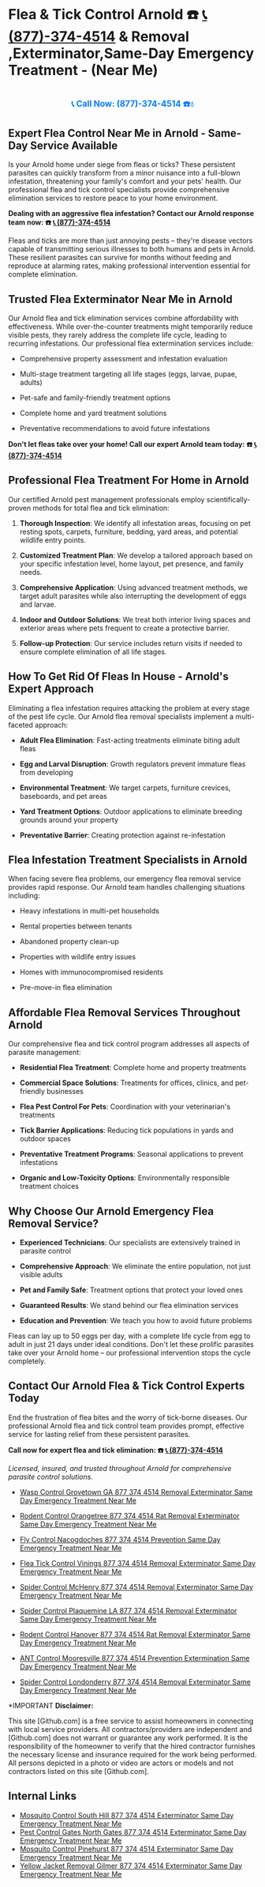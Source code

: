 # Flea & Tick Control Arnold ☎️ [📞 (877)-374-4514](https://pest-control-4514.netlify.app) & Removal ,Exterminator,Same-Day Emergency Treatment - (Near Me) 
# 

<p align="center" style="font-size: 1.2em; font-weight: bold; margin: 20px 0;">
  <a href="https://pest-control-4514.netlify.app" target="_blank" style="color: #007BFF; text-decoration: none;">📞 Call Now: (877)-374-4514 ☎️💧</a>
</p>

## Expert Flea Control Near Me in Arnold - Same-Day Service Available

Is your Arnold home under siege from fleas or ticks? These persistent parasites can quickly transform from a minor nuisance into a full-blown infestation, threatening your family's comfort and your pets' health. Our professional flea and tick control specialists provide comprehensive elimination services to restore peace to your home environment.

**Dealing with an aggressive flea infestation? Contact our Arnold response team now: ☎️ [📞 (877)-374-4514](https://pest-control-4514.netlify.app)**

Fleas and ticks are more than just annoying pests – they're disease vectors capable of transmitting serious illnesses to both humans and pets in Arnold. These resilient parasites can survive for months without feeding and reproduce at alarming rates, making professional intervention essential for complete elimination.

## Trusted Flea Exterminator Near Me in Arnold

Our Arnold flea and tick elimination services combine affordability with effectiveness. While over-the-counter treatments might temporarily reduce visible pests, they rarely address the complete life cycle, leading to recurring infestations. Our professional flea extermination services include:

- Comprehensive property assessment and infestation evaluation  

- Multi-stage treatment targeting all life stages (eggs, larvae, pupae, adults)  

- Pet-safe and family-friendly treatment options  

- Complete home and yard treatment solutions  

- Preventative recommendations to avoid future infestations  

**Don't let fleas take over your home! Call our expert Arnold team today: ☎️ [📞 (877)-374-4514](https://pest-control-4514.netlify.app)**

## Professional Flea Treatment For Home in Arnold

Our certified Arnold pest management professionals employ scientifically-proven methods for total flea and tick elimination:

1. **Thorough Inspection**: We identify all infestation areas, focusing on pet resting spots, carpets, furniture, bedding, yard areas, and potential wildlife entry points.  

2. **Customized Treatment Plan**: We develop a tailored approach based on your specific infestation level, home layout, pet presence, and family needs.  

3. **Comprehensive Application**: Using advanced treatment methods, we target adult parasites while also interrupting the development of eggs and larvae.  

4. **Indoor and Outdoor Solutions**: We treat both interior living spaces and exterior areas where pets frequent to create a protective barrier.  

5. **Follow-up Protection**: Our service includes return visits if needed to ensure complete elimination of all life stages.  

## How To Get Rid Of Fleas In House - Arnold's Expert Approach

Eliminating a flea infestation requires attacking the problem at every stage of the pest life cycle. Our Arnold flea removal specialists implement a multi-faceted approach:

- **Adult Flea Elimination**: Fast-acting treatments eliminate biting adult fleas  

- **Egg and Larval Disruption**: Growth regulators prevent immature fleas from developing  

- **Environmental Treatment**: We target carpets, furniture crevices, baseboards, and pet areas  

- **Yard Treatment Options**: Outdoor applications to eliminate breeding grounds around your property  

- **Preventative Barrier**: Creating protection against re-infestation  

## Flea Infestation Treatment Specialists in Arnold

When facing severe flea problems, our emergency flea removal service provides rapid response. Our Arnold team handles challenging situations including:

- Heavy infestations in multi-pet households  

- Rental properties between tenants  

- Abandoned property clean-up  

- Properties with wildlife entry issues  

- Homes with immunocompromised residents  

- Pre-move-in flea elimination  

## Affordable Flea Removal Services Throughout Arnold

Our comprehensive flea and tick control program addresses all aspects of parasite management:

- **Residential Flea Treatment**: Complete home and property treatments  

- **Commercial Space Solutions**: Treatments for offices, clinics, and pet-friendly businesses  

- **Flea Pest Control For Pets**: Coordination with your veterinarian's treatments  

- **Tick Barrier Applications**: Reducing tick populations in yards and outdoor spaces  

- **Preventative Treatment Programs**: Seasonal applications to prevent infestations  

- **Organic and Low-Toxicity Options**: Environmentally responsible treatment choices  

## Why Choose Our Arnold Emergency Flea Removal Service?

- **Experienced Technicians**: Our specialists are extensively trained in parasite control  

- **Comprehensive Approach**: We eliminate the entire population, not just visible adults  

- **Pet and Family Safe**: Treatment options that protect your loved ones  

- **Guaranteed Results**: We stand behind our flea elimination services  

- **Education and Prevention**: We teach you how to avoid future problems  

Fleas can lay up to 50 eggs per day, with a complete life cycle from egg to adult in just 21 days under ideal conditions. Don't let these prolific parasites take over your Arnold home – our professional intervention stops the cycle completely.

## Contact Our Arnold Flea & Tick Control Experts Today

End the frustration of flea bites and the worry of tick-borne diseases. Our professional Arnold flea and tick control team provides prompt, effective service for lasting relief from these persistent parasites.

**Call now for expert flea and tick elimination: ☎️ [📞 (877)-374-4514](https://pest-control-4514.netlify.app)**

*Licensed, insured, and trusted throughout Arnold for comprehensive parasite control solutions.*


- [Wasp Control Grovetown GA 877 374 4514 Removal Exterminator Same Day Emergency Treatment Near Me](https://github.com/allyoucaneatsushiin/plumbing-texas/blob/main/Wasp-Control-Grovetown-GA-877-374-4514-Removal-Exterminator-Same-Day-Emergency-Treatment-Near-Me.md)
- [Rodent Control Orangetree 877 374 4514 Rat Removal Exterminator Same Day Emergency Treatment Near Me](https://github.com/allyoucaneatsushiin/plumbing-texas/blob/main/Rodent-Control-Orangetree-877-374-4514-Rat-Removal-Exterminator-Same-Day-Emergency-Treatment-Near-Me.md)
- [Fly Control Nacogdoches 877 374 4514 Prevention Same Day Emergency Treatment Near Me](https://github.com/allyoucaneatsushiin/plumbing-texas/blob/main/Fly-Control-Nacogdoches-877-374-4514-Prevention-Same-Day-Emergency-Treatment-Near-Me.md)


- [Flea Tick Control Vinings 877 374 4514 Removal Exterminator Same Day Emergency Treatment Near Me](https://github.com/allyoucaneatsushiin/plumbing-texas/blob/main/Flea-Tick-Control-Vinings-877-374-4514-Removal-Exterminator-Same-Day-Emergency-Treatment-Near-Me.md)
- [Spider Control McHenry 877 374 4514 Removal Exterminator Same Day Emergency Treatment Near Me](https://github.com/allyoucaneatsushiin/plumbing-texas/blob/main/Spider-Control-McHenry-877-374-4514-Removal-Exterminator-Same-Day-Emergency-Treatment-Near-Me.md)
- [Spider Control Plaquemine LA 877 374 4514 Removal Exterminator Same Day Emergency Treatment Near Me](https://github.com/allyoucaneatsushiin/plumbing-texas/blob/main/Spider-Control-Plaquemine-LA-877-374-4514-Removal-Exterminator-Same-Day-Emergency-Treatment-Near-Me.md)


- [Rodent Control Hanover 877 374 4514 Rat Removal Exterminator Same Day Emergency Treatment Near Me](https://github.com/allyoucaneatsushiin/plumbing-texas/blob/main/Rodent-Control-Hanover-877-374-4514-Rat-Removal-Exterminator-Same-Day-Emergency-Treatment-Near-Me.md)
- [ANT Control Mooresville 877 374 4514 Prevention Extermination Same Day Emergency Treatment Near Me](https://github.com/allyoucaneatsushiin/plumbing-texas/blob/main/ANT-Control-Mooresville-877-374-4514-Prevention-Extermination-Same-Day-Emergency-Treatment-Near-Me.md)
- [Spider Control Londonderry 877 374 4514 Removal Exterminator Same Day Emergency Treatment Near Me](https://github.com/allyoucaneatsushiin/plumbing-texas/blob/main/Spider-Control-Londonderry-877-374-4514-Removal-Exterminator-Same-Day-Emergency-Treatment-Near-Me.md)


*IMPORTANT **Disclaimer:**  

This site [Github.com] is a free service to assist homeowners in connecting with local service providers. All contractors/providers are independent and [Github.com] does not warrant or guarantee any work performed. It is the responsibility of the homeowner to verify that the hired contractor furnishes the necessary license and insurance required for the work being performed. All persons depicted in a photo or video are actors or models and not contractors listed on this site [Github.com].


## Internal Links
- [Mosquito Control South Hill 877 374 4514 Exterminator Same Day Emergency Treatment Near Me](https://github.com/allyoucaneatsushiin/plumbing-texas/blob/main/Mosquito-Control-South-Hill-877-374-4514-Exterminator-Same-Day-Emergency-Treatment-Near-Me.md)
- [Pest Control Gates North Gates 877 374 4514 Exterminator Same Day Emergency Treatment Near Me](https://github.com/allyoucaneatsushiin/plumbing-texas/blob/main/Pest-Control-Gates-North-Gates-877-374-4514-Exterminator-Same-Day-Emergency-Treatment-Near-Me.md)
- [Mosquito Control Pinehurst 877 374 4514 Exterminator Same Day Emergency Treatment Near Me](https://github.com/allyoucaneatsushiin/plumbing-texas/blob/main/Mosquito-Control-Pinehurst-877-374-4514-Exterminator-Same-Day-Emergency-Treatment-Near-Me.md)
- [Yellow Jacket Removal Gilmer 877 374 4514 Exterminator Same Day Emergency Treatment Near Me](https://github.com/allyoucaneatsushiin/plumbing-texas/blob/main/Yellow-Jacket-Removal-Gilmer-877-374-4514-Exterminator-Same-Day-Emergency-Treatment-Near-Me.md)
